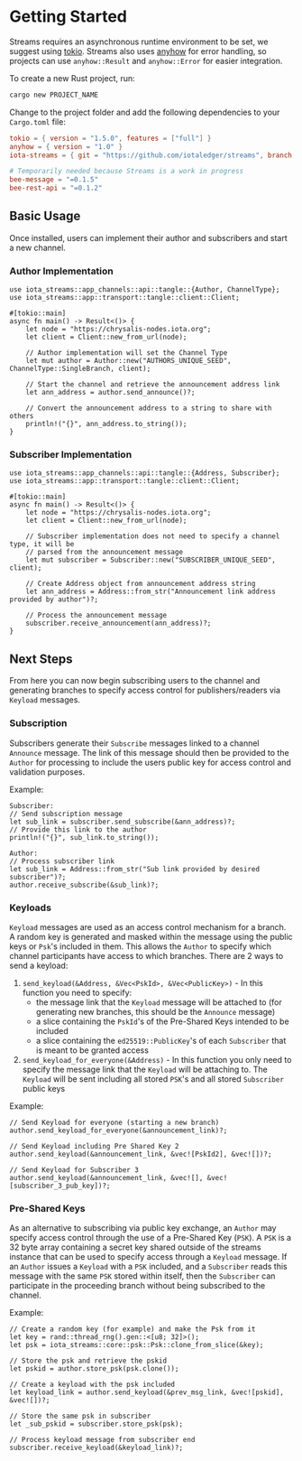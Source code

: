 # Getting Started
Streams requires an asynchronous runtime environment to be set, we suggest using [tokio](https://docs.rs/tokio/latest/tokio/). Streams also uses [anyhow](https://docs.rs/anyhow/latest/anyhow/) for error handling, so projects can use `anyhow::Result` and `anyhow::Error` for easier integration. 

To create a new Rust project, run:

```bash
cargo new PROJECT_NAME
```

Change to the project folder and add the following dependencies to your `Cargo.toml` file:

```toml
tokio = { version = "1.5.0", features = ["full"] }
anyhow = { version = "1.0" }
iota-streams = { git = "https://github.com/iotaledger/streams", branch = "develop"}

# Temporarily needed because Streams is a work in progress
bee-message = "=0.1.5"
bee-rest-api = "=0.1.2"
```

## Basic Usage
Once installed, users can implement their author and subscribers and start a new channel.
 
### Author Implementation
```
use iota_streams::app_channels::api::tangle::{Author, ChannelType};
use iota_streams::app::transport::tangle::client::Client;

#[tokio::main]
async fn main() -> Result<()> {
    let node = "https://chrysalis-nodes.iota.org";
    let client = Client::new_from_url(node);

    // Author implementation will set the Channel Type
    let mut author = Author::new("AUTHORS_UNIQUE_SEED", ChannelType::SingleBranch, client);
    
    // Start the channel and retrieve the announcement address link
    let ann_address = author.send_announce()?;   

    // Convert the announcement address to a string to share with others
    println!("{}", ann_address.to_string()); 
}
```

### Subscriber Implementation
```
use iota_streams::app_channels::api::tangle::{Address, Subscriber};
use iota_streams::app::transport::tangle::client::Client;

#[tokio::main]
async fn main() -> Result<()> {
    let node = "https://chrysalis-nodes.iota.org";
    let client = Client::new_from_url(node);

    // Subscriber implementation does not need to specify a channel type, it will be 
    // parsed from the announcement message
    let mut subscriber = Subscriber::new("SUBSCRIBER_UNIQUE_SEED", client);
    
    // Create Address object from announcement address string
    let ann_address = Address::from_str("Announcement link address provided by author")?;   

    // Process the announcement message
    subscriber.receive_announcement(ann_address)?;
}
```

## Next Steps
From here you can now begin subscribing users to the channel and generating branches to specify access control 
for publishers/readers via `Keyload` messages.  

### Subscription 
Subscribers generate their `Subscribe` messages linked to a channel `Announce` message. The link of this message 
should then be provided to the `Author` for processing to include the users public key for access control and 
validation purposes.

Example: 
```
Subscriber: 
// Send subscription message
let sub_link = subscriber.send_subscribe(&ann_address)?;
// Provide this link to the author
println!("{}", sub_link.to_string());
```

```
Author: 
// Process subscriber link 
let sub_link = Address::from_str("Sub link provided by desired subscriber")?;
author.receive_subscribe(&sub_link)?;
```

### Keyloads 
`Keyload` messages are used as an access control mechanism for a branch. A random key is generated and masked within the 
message using the public keys or `Psk`'s included in them. This allows the `Author` to specify which channel 
participants have access to which branches. There are 2 ways to send a keyload: 
1. `send_keyload(&Address, &Vec<PskId>, &Vec<PublicKey>)` - In this function you need to specify:
    - the message link that the `Keyload` message will be attached to (for generating new branches, this should be the 
    `Announce` message) 
    - a slice containing the `PskId`'s of the Pre-Shared Keys intended to be included 
    - a slice containing the `ed25519::PublicKey`'s of each `Subscriber` that is meant to be granted access 
2. `send_keyload_for_everyone(&Address)` - In this function you only need to specify the message link that the `Keyload` 
will be attaching to. The `Keyload` will be sent including all stored `PSK`'s and all stored `Subscriber` public keys 

Example: 
```
// Send Keyload for everyone (starting a new branch) 
author.send_keyload_for_everyone(&announcement_link)?;

// Send Keyload including Pre Shared Key 2 
author.send_keyload(&announcement_link, &vec![PskId2], &vec![])?;

// Send Keyload for Subscriber 3
author.send_keyload(&announcement_link, &vec![], &vec![subscriber_3_pub_key])?;
```

### Pre-Shared Keys 
As an alternative to subscribing via public key exchange, an `Author` may specify access control through the use of 
a Pre-Shared Key (`PSK`). A `PSK` is a 32 byte array containing a secret key shared outside of the streams instance 
that can be used to specify access through a `Keyload` message. If an `Author` issues a `Keyload` with a `PSK` included, 
and a `Subscriber` reads this message with the same `PSK` stored within itself, then the `Subscriber` can participate in 
the proceeding branch without being subscribed to the channel. 

Example: 
```
// Create a random key (for example) and make the Psk from it
let key = rand::thread_rng().gen::<[u8; 32]>();
let psk = iota_streams::core::psk::Psk::clone_from_slice(&key);

// Store the psk and retrieve the pskid
let pskid = author.store_psk(psk.clone());

// Create a keyload with the psk included
let keyload_link = author.send_keyload(&prev_msg_link, &vec![pskid], &vec![])?;

// Store the same psk in subscriber 
let _sub_pskid = subscriber.store_psk(psk);

// Process keyload message from subscriber end
subscriber.receive_keyload(&keyload_link)?;
```

